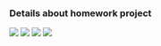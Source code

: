 ### Details about homework project 
![](https://github.com/zehrabetulboynuegri/SecondCProgrammingHomework/blob/master/1.png)
![](https://github.com/zehrabetulboynuegri/SecondCProgrammingHomework/blob/master/2.png)
![](https://github.com/zehrabetulboynuegri/SecondCProgrammingHomework/blob/master/3.png)
![](https://github.com/zehrabetulboynuegri/SecondCProgrammingHomework/blob/master/4.png)
